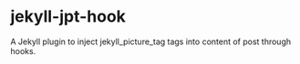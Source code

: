 # jekyll-jpt-hook
A Jekyll plugin to inject jekyll_picture_tag tags into content of post through hooks.

